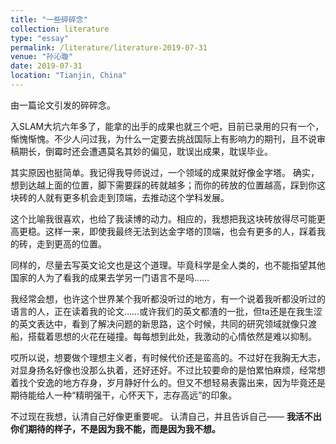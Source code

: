 ```yaml
---
title: "一些碎碎念"
collection: literature
type: "essay"
permalink: /literature/literature-2019-07-31
venue: "孙沁璇"
date: 2019-07-31
location: "Tianjin, China"
---
```


由一篇论文引发的碎碎念。

入SLAM大坑六年多了，能拿的出手的成果也就三个吧，目前已录用的只有一个，惭愧惭愧。不少人问过我，为什么一定要去挑战国际上有影响力的期刊，且不说审稿期长，倒霉时还会遭遇莫名其妙的偏见，耽误出成果，耽误毕业。

其实原因也挺简单。我记得我导师说过，一个领域的成果就好像金字塔。
确实，想到达越上面的位置，脚下需要踩的砖就越多；而你的砖放的位置越高，踩到你这块砖的人就有更多机会走到顶端，去推动这个学科发展。

这个比喻我很喜欢，也给了我读博的动力。相应的，我想把我这块砖放得尽可能更高更稳。这样一来，即使我最终无法到达金字塔的顶端，也会有更多的人，踩着我的砖，走到更高的位置。

同样的，尽量去写英文论文也是这个道理。毕竟科学是全人类的，也不能指望其他国家的人为了看我的成果去学另一门语言不是吗……

我经常会想，也许这个世界某个我听都没听过的地方，有一个说着我听都没听过的语言的人，正在读着我的论文……或许我们的英文都渣的一批，但ta还是在我生涩的英文表达中，看到了解决问题的新思路，这个时候，共同的研究领域就像只渡船，搭载着思想的火花在碰撞。每每想到此处，我激动的心情依然是难以抑制。

哎所以说，想要做个理想主义者，有时候代价还是蛮高的。不过好在我胸无大志，对显身扬名好像也没那么执着，还好还好。不过比较要命的是怕累怕麻烦，经常想着找个安逸的地方存身，岁月静好什么的。但又不想轻易表露出来，因为毕竟还是期待能给人一种“精明强干，心怀天下，志存高远”的印象。

不过现在我想，认清自己好像更重要呢。
认清自己，并且告诉自己——
**我活不出你们期待的样子，不是因为我不能，而是因为我不想。**
